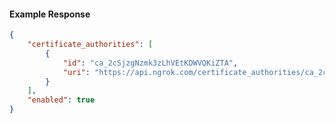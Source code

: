<!-- Code generated for API Clients. DO NOT EDIT. -->

#### Example Response

```json
{
	"certificate_authorities": [
		{
			"id": "ca_2cSjzgNzmk3zLhVEtKDWVQKiZTA",
			"uri": "https://api.ngrok.com/certificate_authorities/ca_2cSjzgNzmk3zLhVEtKDWVQKiZTA"
		}
	],
	"enabled": true
}
```
